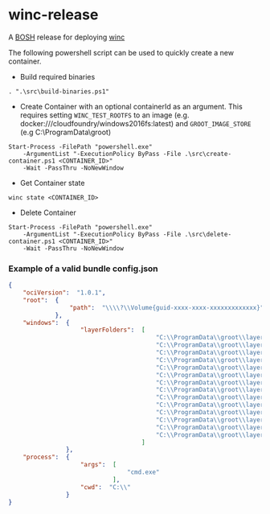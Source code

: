 # winc-release

A [BOSH](http://docs.cloudfoundry.org/bosh/) release for deploying [winc](https://github.com/cloudfoundry-incubator/winc)

The following powershell script can be used to quickly create a new container.

  

- Build required binaries

```
. ".\src\build-binaries.ps1"
```
 
  

- Create Container with an optional containerId as an argument. This requires
  setting `WINC_TEST_ROOTFS` to an image (e.g. docker:///cloudfoundry/windows2016fs:latest)
  and `GROOT_IMAGE_STORE` (e.g  C:\ProgramData\groot)

```
Start-Process -FilePath "powershell.exe" 
    -ArgumentList "-ExecutionPolicy ByPass -File .\src\create-container.ps1 <CONTAINER_ID>" 
    -Wait -PassThru -NoNewWindow
```
 
  

- Get Container state

```
winc state <CONTAINER_ID>
```
 
  

- Delete Container

```
Start-Process -FilePath "powershell.exe" 
    -ArgumentList "-ExecutionPolicy ByPass -File .\src\delete-container.ps1 <CONTAINER_ID>" 
    -Wait -PassThru -NoNewWindow
```
 
  

### Example of a valid bundle config.json

```json
{
    "ociVersion":  "1.0.1",
    "root":  {
                 "path":  "\\\\?\\Volume{guid-xxxx-xxxx-xxxxxxxxxxxxx}"
             },
    "windows":  {
                    "layerFolders":  [
                                         "C:\\ProgramData\\groot\\layers\\8e72e89fb57b2a107b18c95a26d101151a330d5ceb517d0df2fa36f545c23731",
                                         "C:\\ProgramData\\groot\\layers\\108bc92f75f82e92b222f578e6a0b0bc049ad793cd0669b8ea8720f92dcdea24",
                                         "C:\\ProgramData\\groot\\layers\\613e2c0d220cc5f3245fe33e9a643f51305092df3d37765b0ed962d07254ba38",
                                         "C:\\ProgramData\\groot\\layers\\3a88b618c9a275532dd8c8712a2e1a06370d79fc92ceacee9b64408ced59e11b",
                                         "C:\\ProgramData\\groot\\layers\\f0a87f7667ec4c51d951a248eef9104a2ee8dd5414028d99c7afaf36e080f572",
                                         "C:\\ProgramData\\groot\\layers\\1a3bdd198895e248a02f2abeb0b56e5ddcfa4da53d685df51d4af2e0773c0d39",
                                         "C:\\ProgramData\\groot\\layers\\e974f03d689b9619dc5556e59a5f420a9085a5f759dc15825e99ba7cc7fb43a3",
                                         "C:\\ProgramData\\groot\\layers\\f61cab9bf565ec6de42a98c5632676d9c9b8c362752333716c76d3700daffb5d",
                                         "C:\\ProgramData\\groot\\layers\\1e2e9acf5b1c887139ab925a3d89dce09a7c10695681037959f85c57dc0b573a",
                                         "C:\\ProgramData\\groot\\layers\\e5b0866a17b29c017a405cc87c7747aca41968608c8ad1a3e1c487a09a90108c",
                                         "C:\\ProgramData\\groot\\layers\\589ee580ec28fd281d6e19351311e07124c9de253e44a26b64812f2ba54bffb4",
                                         "C:\\ProgramData\\groot\\layers\\27fd2e5f65a96b8f97536728b64839817f5baac4fa137c3ca6042a53de649887",
                                         "C:\\ProgramData\\groot\\layers\\22ddde35bb3b9f5267ba5a6525fcfd8a673b968b717337628238d29a25d59be9",
                                         "C:\\ProgramData\\groot\\layers\\4bfe49d7bc33014df317149be23a71dfe176f2ddd6a78977068a37973dde89d8"
                                     ]
                },
    "process":  {
                    "args":  [
                                 "cmd.exe"
                             ],
                    "cwd":  "C:\\"
                }
}
```
 


